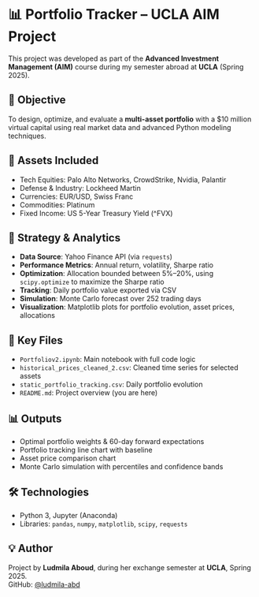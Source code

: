 # 📊 Portfolio Tracker – UCLA AIM Project

This project was developed as part of the **Advanced Investment Management (AIM)** course during my semester abroad at **UCLA** (Spring 2025).

## 🎯 Objective
To design, optimize, and evaluate a **multi-asset portfolio** with a $10 million virtual capital using real market data and advanced Python modeling techniques.

## 📌 Assets Included
- Tech Equities: Palo Alto Networks, CrowdStrike, Nvidia, Palantir
- Defense & Industry: Lockheed Martin
- Currencies: EUR/USD, Swiss Franc
- Commodities: Platinum
- Fixed Income: US 5-Year Treasury Yield (^FVX)

## 🧠 Strategy & Analytics
- **Data Source**: Yahoo Finance API (via `requests`)
- **Performance Metrics**: Annual return, volatility, Sharpe ratio
- **Optimization**: Allocation bounded between 5%–20%, using `scipy.optimize` to maximize the Sharpe ratio
- **Tracking**: Daily portfolio value exported via CSV
- **Simulation**: Monte Carlo forecast over 252 trading days
- **Visualization**: Matplotlib plots for portfolio evolution, asset prices, allocations

## 📁 Key Files
- `Portfoliov2.ipynb`: Main notebook with full code logic
- `historical_prices_cleaned_2.csv`: Cleaned time series for selected assets
- `static_portfolio_tracking.csv`: Daily portfolio evolution
- `README.md`: Project overview (you are here)

## 📊 Outputs
- Optimal portfolio weights & 60-day forward expectations
- Portfolio tracking line chart with baseline
- Asset price comparison chart
- Monte Carlo simulation with percentiles and confidence bands

## 🛠 Technologies
- Python 3, Jupyter (Anaconda)
- Libraries: `pandas`, `numpy`, `matplotlib`, `scipy`, `requests`

## 💡 Author
Project by **Ludmila Aboud**, during her exchange semester at **UCLA**, Spring 2025.  
GitHub: [@ludmila-abd](https://github.com/ludmila-abd)

